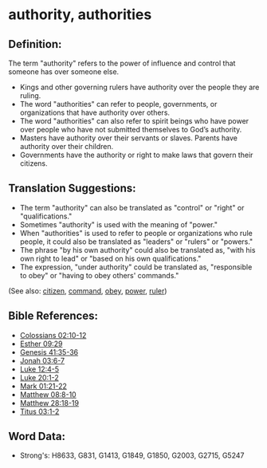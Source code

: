 # authority, authorities #

## Definition: ##

The term "authority" refers to the power of influence and control that someone has over someone else.

 * Kings and other governing rulers have authority over the people they are ruling.
 * The word "authorities" can refer to people, governments, or organizations that have authority over others. 
 * The word "authorities" can also refer to spirit beings who have power over people who have not submitted themselves to God’s authority.
 * Masters have authority over their servants or slaves. Parents have authority over their children.
 * Governments have the authority or right to make laws that govern their citizens.

## Translation Suggestions: ##

 * The term "authority" can also be translated as "control" or "right" or "qualifications."
 * Sometimes "authority" is used with the meaning of "power."
 * When "authorities" is used to refer to people or organizations who rule people, it could also be translated as "leaders" or "rulers" or "powers."
 * The phrase "by his own authority" could also be translated as, "with his own right to lead" or "based on his own qualifications."
 * The expression, "under authority" could be translated as, "responsible to obey" or "having to obey others' commands."

(See also: [citizen](../other/citizen.md), [command](command.md), [obey](../other/obey.md), [power](power.md), [ruler](../other/ruler.md))

## Bible References: ##

* [Colossians 02:10-12](rc://en/tn/help/col/02/10)
* [Esther 09:29](rc://en/tn/help/est/09/29)
* [Genesis 41:35-36](rc://en/tn/help/gen/41/35)
* [Jonah 03:6-7](rc://en/tn/help/jon/03/06)
* [Luke 12:4-5](rc://en/tn/help/luk/12/04)
* [Luke 20:1-2](rc://en/tn/help/luk/20/01)
* [Mark 01:21-22](rc://en/tn/help/mrk/01/21)
* [Matthew 08:8-10](rc://en/tn/help/mat/08/08)
* [Matthew 28:18-19](rc://en/tn/help/mat/28/18)
* [Titus 03:1-2](rc://en/tn/help/tit/03/01)


## Word Data: ##

* Strong's: H8633, G831, G1413, G1849, G1850, G2003, G2715, G5247
